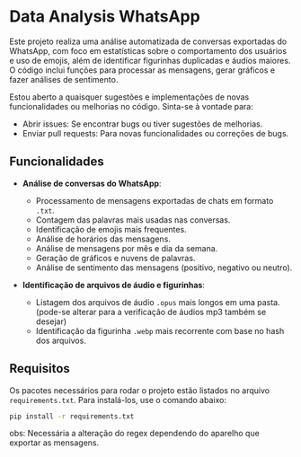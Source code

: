 # Data Analysis WhatsApp

Este projeto realiza uma análise automatizada de conversas exportadas do WhatsApp, com foco em estatísticas sobre o comportamento dos usuários e uso de emojis, além de identificar figurinhas duplicadas e áudios maiores. O código inclui funções para processar as mensagens, gerar gráficos e fazer análises de sentimento. 

Estou aberto a quaisquer sugestões e implementações de novas funcionalidades ou melhorias no código. Sinta-se à vontade para:

- Abrir issues: Se encontrar bugs ou tiver sugestões de melhorias.
- Enviar pull requests: Para novas funcionalidades ou correções de bugs.

## Funcionalidades

- **Análise de conversas do WhatsApp**:
  - Processamento de mensagens exportadas de chats em formato `.txt`.
  - Contagem das palavras mais usadas nas conversas.
  - Identificação de emojis mais frequentes.
  - Análise de horários das mensagens.
  - Análise de mensagens por mês e dia da semana.
  - Geração de gráficos e nuvens de palavras.
  - Análise de sentimento das mensagens (positivo, negativo ou neutro).

- **Identificação de arquivos de áudio e figurinhas**:
  - Listagem dos arquivos de áudio `.opus` mais longos em uma pasta. (pode-se alterar para a verificação de áudios mp3 também se desejar)
  - Identificação da figurinha `.webp` mais recorrente com base no hash dos arquivos.

## Requisitos

Os pacotes necessários para rodar o projeto estão listados no arquivo `requirements.txt`. Para instalá-los, use o comando abaixo:

```bash
pip install -r requirements.txt
```
obs: Necessária a alteração do regex dependendo do aparelho que exportar as mensagens.
